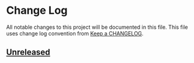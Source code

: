 # Change Log
All notable changes to this project will be documented in this file.
This file uses change log convention from [Keep a CHANGELOG](http://keepachangelog.com).

## [Unreleased][unreleased]


[unreleased]: https://github.com/luismayta/slide-git-for-devs/compare/0.0.3...HEAD
[0.0.3]: https://github.com/luismayta/slide-git-for-devs/compare/0.0.2...0.0.3
[0.0.2]: https://github.com/luismayta/slide-git-for-devs/compare/0.0.1...0.0.2
[0.0.1]: https://github.com/luismayta/slide-git-for-devs/compare/0.0.0...0.0.1

[CONTRIBUTING.md]: CONTRIBUTING.md
[LICENCE.md]: LICENCE.md
[README.md]: README.md
